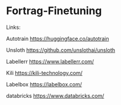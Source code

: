 # Fortrag-Finetuning
Links: 

Autotrain     https://huggingface.co/autotrain

Unsloth        https://github.com/unslothai/unsloth

Labellerr      https://www.labellerr.com/

Kili          https://kili-technology.com/

Labelbox      https://labelbox.com/

databricks    https://www.databricks.com/
